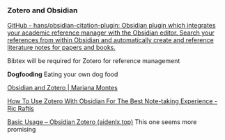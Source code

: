 
### Zotero and Obsidian

[GitHub - hans/obsidian-citation-plugin: Obsidian plugin which integrates your academic reference manager with the Obsidian editor. Search your references from within Obsidian and automatically create and reference literature notes for papers and books.](https://github.com/hans/obsidian-citation-plugin)

Bibtex will be required for Zotero for reference management

**Dogfooding**  Eating your own dog food

[Obsidian and Zotero | Mariana Montes](https://www.marianamontes.me/post/obsidian-and-zotero/#bb)

[How To Use Zotero With Obsidian For The Best Note-taking Experience - Ric Raftis](https://ricraftis.au/obsidian/how-to-integrate-zotero-with-obsidian/)

[Basic Usage – Obsidian Zotero (aidenlx.top)](https://obzt.aidenlx.top/getting-started/basic-usage) 
This one seems more promising
